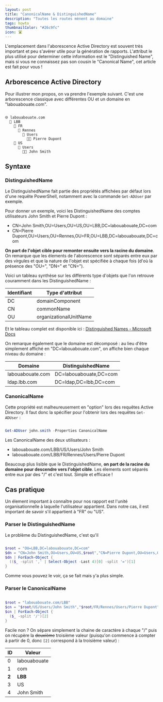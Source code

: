```yaml
---
layout: post
title: "CanonicalName & DistinguishedName"
description: "Toutes les routes mènent au domaine"
tags: howto
thumbnailColor: "#26c9fc"
icon: 🛣️
---
```


L'emplacement dans l'aborescence Active Directory est souvent très important et peu s'avérer utile pour la génération de rapports. L'attribut le plus utilisé pour determiner cette information est le "Distinguished Name", mais si vous ne connaissez pas son cousin le "Canonical Name", cet article est fait pour vous !

## Arborescence Active Directory

Pour illustrer mon propos, on va prendre l'exemple suivant. C'est une arborescence classique avec différentes OU et un domaine en "labouabouate.com".

```

🌐 labouabouate.com
  📁 LBB
    📁 FR
      📁 Rennes
        📁 Users
          🧑‍💼 Pierre Dupont
    📁 US
      📁 Users
        🧑‍💼 John Smith

```

## Syntaxe

### DistinguishedName

Le DistinguishedName fait partie des propriétés affichées par défaut lors d'une requête PowerShell, notamment avec la commande `Get-ADUser` par exemple.

Pour donner un exemple, voici les DistinguishedName des comptes utilisateurs John Smith et Pierre Dupont :

- CN=John Smith,OU=Users,OU=US,OU=LBB,DC=labouabouate,DC=com
- CN=Pierre Dupont,OU=Users,OU=Rennes,OU=FR,OU=LBB,DC=labouabouate,DC=com

**On part de l'objet cible pour remonter ensuite vers la racine du domaine**. On remarque que les élements de l'aborescence sont séparés entre eux par des virgules et que la nature de l'objet est spécifiée à chaque fois (d'où la présence des "OU=", "DN=" et "CN=").

Voici un tableau synthèse sur les différents type d'objets que l'on retrouve couramment dans les DistinguishedName :

Identifiant | Type d'attribut
----------- | ---------------
DC | domainComponent
CN | commonName
OU | organizationalUnitName

Et le tableau complet est disponible ici : [Distinguished Names - Microsoft Docs](https://docs.microsoft.com/previous-versions/windows/desktop/ldap/distinguished-names)

On remarque également que le domaine est décomposé : au lieu d'être simplement affiché en "DC=labouabouate.com", on affiche bien chaque niveau du domaine :

Domaine | DistinguishedName
------- | -----------------
labouabouate.com | DC=labouabouate,DC=com
ldap.lbb.com | DC=ldap,DC=lbb,DC=com

### CanonicalName

Cette propriété est malheureusement en "option" lors des requêtes Active Directory. Il faut donc la spécifier pour l'obtenir lors des requêtes `Get-ADUser` :

```powershell

Get-ADUser john.smith -Properties CanonicalName

```

Les CanonicalName des deux utilisateurs :

- labouabouate.com/LBB/US/Users/John Smith
- labouabouate.com/LBB/FR/Rennes/Users/Pierre Dupont

Beaucoup plus lisible que le DistinguishedName, **on part de la racine du domaine pour descendre vers l'objet cible**. Les élements sont séparés entre eux par des "/" et c'est tout. Simple et efficace !

## Cas pratique



Un élement important à connaître pour nos rapport est l'unité organisationnelle à laquelle l'utilisateur appartient. Dans notre cas, il est important de savoir s'il appartient à "FR" ou "US".

### Parser le DistinguishedName

Le problème du DistinguishedName, c'est qu'il 

```powershell

$root = "OU=LBB,DC=labouabouate,DC=com"
$dn = "CN=John Smith,OU=Users,OU=US,$root","CN=Pierre Dupont,OU=Users,OU=Rennes,OU=FR,$root"
$dn | ForEach-Object {
  (($_ -split ',' | Select-Object -Last 4)[0] -split '=')[1]
}

```

Comme vous pouvez le voir, ça se fait mais y'a plus simple. 

### Parser le CanonicalName

```powershell

$root = "labouabouate.com/LBB"
$cn = "$root/US/Users/John Smith","$root/FR/Rennes/Users/Pierre Dupont"
$cn | ForEach-Object {
  ($_ -split '/')[2]
} 

```

Facile non ? On sépare simplement la chaine de caractère à chaque "/" puis on récupère la ~~deuxième~~ troisième valeur (puisqu'on commence à compter à partir de 0, donc `[2]` correspond à la troisième valeur) :

ID | Valeur
-- | ------
0 | labouabouate
1 | com
**2** | **LBB**
3 | US
4 | John Smith